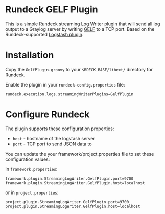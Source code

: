 # Rundeck GELF Plugin

This is a simple Rundeck streaming Log Writer plugin that will send all log
output to a Graylog server by writing
[GELF](https://docs.graylog.org/en/latest/pages/gelf.html) to a TCP port. Based
on the Rundeck-supported
[Logstash plugin](https://github.com/rundeck-plugins/rundeck-logstash-plugin).

# Installation

Copy the `GelfPlugin.groovy` to your `$RDECK_BASE/libext/` directory for
Rundeck.

Enable the plugin in your `rundeck-config.properties` file:

    rundeck.execution.logs.streamingWriterPlugins=GelfPlugin

# Configure Rundeck

The plugin supports these configuration properties:

* `host` - hostname of the logstash server
* `port` - TCP port to send JSON data to

You can update the your framework/project.properties file to set these
configuration values:

in `framework.properties`:

    framework.plugin.StreamingLogWriter.GelfPlugin.port=9700
    framework.plugin.StreamingLogWriter.GelfPlugin.host=localhost

or in `project.properties`:

    project.plugin.StreamingLogWriter.GelfPlugin.port=9700
    project.plugin.StreamingLogWriter.GelfPlugin.host=localhost
